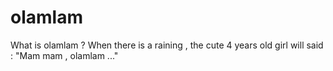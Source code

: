 olamlam
=======
What is olamlam ?
When there is a raining , the cute 4 years old girl will said : "Mam mam , olamlam ..."
